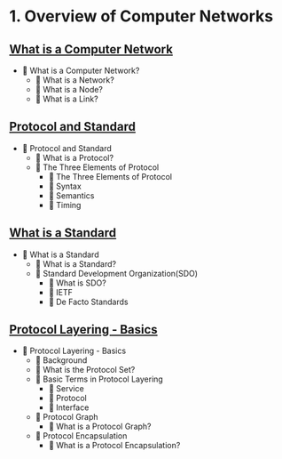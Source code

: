 # 1. Overview of Computer Networks
## [What is a Computer Network](https://github.com/eeeemune/Infra-Notes/blob/main/-/What%20is%20a%20Computer%20Network.md)
- 💚 What is a Computer Network?
   - 💛 What is a Network? 
   - 💛 What is a Node?
   - 💛 What is a Link?
## [Protocol and Standard](https://github.com/eeeemune/Infra-Notes/blob/main/-/Protocol%20and%20Standard.md)
- 💚 Protocol and Standard
   - 💛 What is a Protocol?
   - 💛 The Three Elements of Protocol
      - 🤍 The Three Elements of Protocol
      - 🤍 Syntax
      - 🤍 Semantics
      - 🤍 Timing
## [What is a Standard](https://github.com/eeeemune/Infra-Notes/blob/main/-/What%20is%20a%20Standard.md)
- 💚 What is a Standard
   - 💛 What is a Standard?
   - 💛 Standard Development Organization(SDO)
      - 🤍 What is SDO?
      - 🤍 IETF
      - 🤍 De Facto Standards
## [Protocol Layering - Basics](https://github.com/eeeemune/Infra-Notes/blob/main/-/Protocol%20Layering%20-%20Basics.md)
- 💚 Protocol Layering - Basics
   - 💛 Background
   - 💛 What is the Protocol Set?
   - 💛 Basic Terms in Protocol Layering
      - 🤍 Service
      - 🤍 Protocol
      - 🤍 Interface
   - 💛 Protocol Graph
      - 🤍 What is a Protocol Graph?
   - 💛 Protocol Encapsulation
      - 🤍 What is a Protocol Encapsulation?
